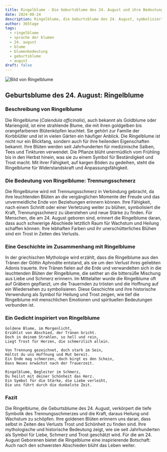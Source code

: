 ```yaml
---
title: Ringelblume - Die Geburtsblume des 24. August und ihre Bedeutung
date: 2024-08-24
description: Ringelblume, die Geburtsblume des 24. August, symbolisiert Trennungsschmerz. Erfahre mehr über ihre Geschichte, Bedeutung und Symbolik in der Sprache der Blumen.
author: 365tage
tags:
  - ringelblume
  - sprache der blumen
  - 24. august
  - blume
  - blumenbedeutung
  - geburtsblume
  - august
draft: false
---
```


![Bild von Ringelblume](https://cdn.pixabay.com/photo/2018/07/10/11/11/marigold-3528402_1280.jpg#center)


## Geburtsblume des 24. August: Ringelblume

### Beschreibung von Ringelblume

Die Ringelblume (_Calendula officinalis_), auch bekannt als Goldblume oder Mariengold, ist eine strahlende Blume, die mit ihren goldgelben bis orangefarbenen Blütenköpfen leuchtet. Sie gehört zur Familie der Korbblütler und ist in vielen Gärten ein häufiger Anblick. Die Ringelblume ist nicht nur ein Blickfang, sondern auch für ihre heilenden Eigenschaften bekannt. Ihre Blüten werden seit Jahrhunderten für medizinische Salben, Tees und Tinkturen verwendet. Die Pflanze blüht unermüdlich vom Frühling bis in den Herbst hinein, was sie zu einem Symbol für Beständigkeit und Trost macht. Mit ihrer Fähigkeit, auf kargen Böden zu gedeihen, steht die Ringelblume für Widerstandskraft und Anpassungsfähigkeit.

### Die Bedeutung von Ringelblume: Trennungsschmerz

Die Ringelblume wird mit Trennungsschmerz in Verbindung gebracht, da ihre leuchtenden Blüten an die vergänglichen Momente der Freude und das unvermeidliche Ende von Beziehungen erinnern können. Ihre Fähigkeit, nach einem Schnitt oder einer Verletzung weiter zu blühen, symbolisiert die Kraft, Trennungsschmerz zu überstehen und neue Stärke zu finden. Für Menschen, die am 24. August geboren sind, erinnert die Ringelblume daran, dass auch schwierige Abschiede letztlich Raum für Wachstum und Heilung schaffen können. Ihre lebhaften Farben und ihr unerschütterliches Blühen sind ein Trost in Zeiten des Verlusts.

### Eine Geschichte im Zusammenhang mit Ringelblume

In der griechischen Mythologie wird erzählt, dass die Ringelblume aus den Tränen der Göttin Aphrodite entstand, als sie um den Verlust ihres geliebten Adonis trauerte. Ihre Tränen fielen auf die Erde und verwandelten sich in die leuchtenden Blüten der Ringelblume, die seither an die bittersüße Mischung aus Liebe und Schmerz erinnern. Im Mittelalter wurde die Ringelblume oft auf Gräbern gepflanzt, um die Trauernden zu trösten und die Hoffnung auf ein Wiedersehen zu symbolisieren. Diese Geschichte und ihre historische Verwendung als Symbol für Heilung und Trost zeigen, wie tief die Ringelblume mit menschlichen Emotionen und spirituellen Bedeutungen verbunden ist.

### Ein Gedicht inspiriert von Ringelblume

```
Goldene Blume, im Morgenlicht,  
Erzählst von Abschied, der Tränen bricht.  
Doch in deinem Strahlen, so hell und rein,  
Liegt Trost für Herzen, die schmerzlich allein.  

Von Trennung gezeichnet, doch stark im Sein,  
Hältst du uns Hoffnung und Mut bereit.  
Ein Ende mag schmerzen, doch birgt es den Schein,  
Dass Neues erwächst nach der Trauerzeit.  

Ringelblume, Begleiter im Schmerz,  
Du heilst mit deiner Schönheit das Herz.  
Ein Symbol für die Stärke, die Liebe verleiht,  
Die uns führt durch die dunkelste Zeit.  
```

### Fazit

Die Ringelblume, die Geburtsblume des 24. August, verkörpert die tiefe Symbolik des Trennungsschmerzes und die Kraft, daraus Heilung und Wachstum zu schöpfen. Ihre goldenen Blüten erinnern uns daran, dass selbst in Zeiten des Verlusts Trost und Schönheit zu finden sind. Ihre mythologische und historische Bedeutung zeigt, wie sie seit Jahrhunderten als Symbol für Liebe, Schmerz und Trost geschätzt wird. Für die am 24. August Geborenen bietet die Ringelblume eine inspirierende Botschaft: Auch nach den schwersten Abschieden blüht das Leben weiter.